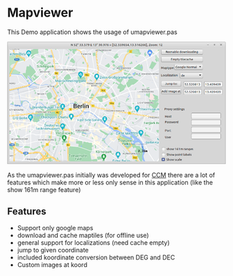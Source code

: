 # Mapviewer

This Demo application shows the usage of umapviewer.pas

![](preview.png)

As the umapviewer.pas initially was developed for [CCM](https://github.com/PascalCorpsman/CCM) there are a lot of features which make more or less only sense in this application (like the show 161m range feature)

## Features
- Support only google maps
- download and cache maptiles (for offline use)
- general support for localizations (need cache empty)
- jump to given coordinate
- included koordinate conversion between DEG and DEC
- Custom images at koord
